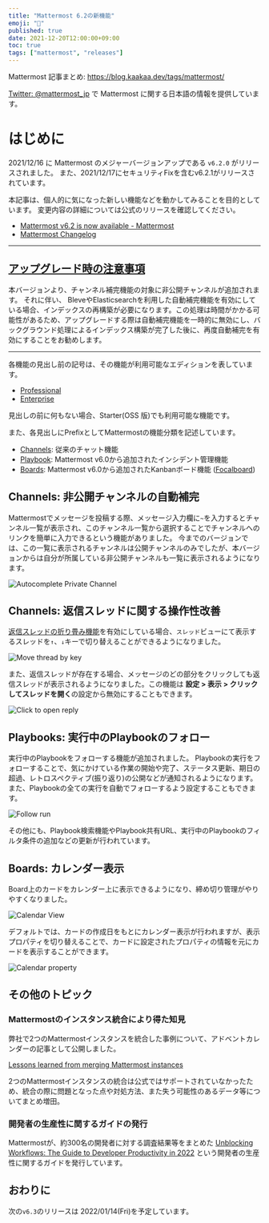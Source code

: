 ```yaml
---
title: "Mattermost 6.2の新機能"
emoji: "🎉"
published: true
date: 2021-12-20T12:00:00+09:00
toc: true
tags: ["mattermost", "releases"]
---
```


Mattermost 記事まとめ: https://blog.kaakaa.dev/tags/mattermost/

[Twitter: @mattermost_jp](https://twitter.com/mattermost_jp?lang=ja) で Mattermost に関する日本語の情報を提供しています。

# はじめに

2021/12/16 に Mattermost のメジャーバージョンアップである `v6.2.0` がリリースされました。
また、2021/12/17にセキュリティFixを含むv6.2.1がリリースされています。

本記事は、個人的に気になった新しい機能などを動かしてみることを目的としています。
変更内容の詳細については公式のリリースを確認してください。

- [Mattermost v6\.2 is now available \- Mattermost](https://mattermost.com/blog/mattermost-v6-2-is-now-available/)
- [Mattermost Changelog](https://docs.mattermost.com/install/self-managed-changelog.html#release-v6.2-feature-release)

---

## [アップグレード時の注意事項](https://docs.mattermost.com/install/self-managed-changelog.html#important-upgrade-notes)

本バージョンより、チャンネル補完機能の対象に非公開チャンネルが追加されます。
それに伴い、 BleveやElasticsearchを利用した自動補完機能を有効にしている場合、インデックスの再構築が必要になります。この処理は時間がかかる可能性があるため、アップグレードする際は自動補完機能を一時的に無効にし、バックグラウンド処理によるインデックス構築が完了した後に、再度自動補完を有効にすることをお勧めします。

---

各機能の見出し前の記号は、その機能が利用可能なエディションを表しています。

- [Professional](https://mattermost.com/pricing/)
- [Enterprise](https://mattermost.com/pricing/)

見出しの前に何もない場合、Starter(OSS 版)でも利用可能な機能です。

また、各見出しにPrefixとしてMattermostの機能分類を記述しています。

- [Channels](https://docs.mattermost.com/guides/channels.html): 従来のチャット機能
- [Playbook](https://docs.mattermost.com/guides/playbooks.html): Mattermost v6.0から追加されたインシデント管理機能
- [Boards](https://docs.mattermost.com/guides/boards.html): Mattermost v6.0から追加されたKanbanボード機能 ([Focalboard](https://www.focalboard.com/))


## Channels: 非公開チャンネルの自動補完

Mattermostでメッセージを投稿する際、メッセージ入力欄に`~`を入力するとチャンネル一覧が表示され、このチャンネル一覧から選択することでチャンネルへのリンクを簡単に入力できるという機能がありました。
今までのバージョンでは、この一覧に表示されるチャンネルは公開チャンネルのみでしたが、本バージョンからは自分が所属している非公開チャンネルも一覧に表示されるようになります。

![Autocomplete Private Channel](https://blog.kaakaa.dev/images/posts/mattermost/releases-6.2/channels-autocomplete-private.gif)

## Channels: 返信スレッドに関する操作性改善

[返信スレッドの折り畳み機能](https://docs.mattermost.com/messaging/organizing-conversations.html#organizing-conversations-using-collapsed-reply-threads-beta)を有効にしている場合、`スレッド`ビューにて表示するスレッドを`↑`、`↓`キーで切り替えることができるようになりました。

![Move thread by key](https://blog.kaakaa.dev/images/posts/mattermost/releases-6.2/channels-thread-move.png)

また、返信スレッドが存在する場合、メッセージのどの部分をクリックしても返信スレッドが表示されるようになりました。この機能は **設定 > 表示 > クリックしてスレッドを開く**の設定から無効にすることもできます。

![Click to open reply](https://blog.kaakaa.dev/images/posts/mattermost/releases-6.2/channels-click-to-open-reply.png)

## Playbooks: 実行中のPlaybookのフォロー

実行中のPlaybookをフォローする機能が追加されました。
Playbookの実行をフォローすることで、気にかけている作業の開始や完了、ステータス更新、期日の超過、レトロスペクティブ(振り返り)の公開などが通知されるようになります。また、Playbookの全ての実行を自動でフォローするよう設定することもできます。

![Follow run](https://blog.kaakaa.dev/images/posts/mattermost/releases-6.2/playbooks-auto-follow-run.png)

その他にも、Playbook検索機能やPlaybook共有URL、実行中のPlaybookのフィルタ条件の追加などの更新が行われています。

## Boards: カレンダー表示

Board上のカードをカレンダー上に表示できるようになり、締め切り管理がやりやすくなりました。

![Calendar View](https://blog.kaakaa.dev/images/posts/mattermost/releases-6.2/boards-calendar-view.png)

デフォルトでは、カードの作成日をもとにカレンダー表示が行われますが、表示プロパティを切り替えることで、カードに設定されたプロパティの情報を元にカードを表示することができます。

![Calendar property](https://blog.kaakaa.dev/images/posts/mattermost/releases-6.2/boards-switch-calendar-property.png)

## その他のトピック

### Mattermostのインスタンス統合により得た知見

弊社で2つのMattermostインスタンスを統合した事例について、アドベントカレンダーの記事として公開しました。

[Lessons learned from merging Mattermost instances](https://zenn.dev/kaakaa/articles/mattermost-merge-instances)

2つのMattermostインスタンスの統合は公式ではサポートされていなかったため、統合の際に問題となった点や対処方法、また失う可能性のあるデータ等についてまとめ増田。

### 開発者の生産性に関するガイドの発行

Mattermostが、約300名の開発者に対する調査結果等をまとめた [Unblocking Workflows: The Guide to Developer Productivity in 2022](https://mattermost.com/guide-to-developer-productivity/) という開発者の生産性に関するガイドを発行しています。

## おわりに
次の`v6.3`のリリースは 2022/01/14(Fri)を予定しています。
